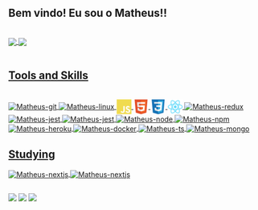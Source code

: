 ## Bem vindo! Eu sou o Matheus!!

<br>
<div display="inline-block">
  <a href="https://github.com/matheus-luz">
  <img align="center" height="145em" src="https://github-readme-stats.vercel.app/api?username=matheus-luz&show_icons=true&theme=dracula&include_all_commits=true&count_private=true"/>
  <img align="center" height="145em" src="https://github-readme-stats.vercel.app/api/top-langs/?username=matheus-luz&layout=compact&langs_count=7&theme=dracula"/>
</div>
  
  <br>
  <h2>Tools and Skills</h2>
  <div style="display: inline_block"><br>
    <img align="center" alt="Matheus-git" height="30" width="30" src="https://cdn.jsdelivr.net/gh/devicons/devicon/icons/git/git-original.svg" />
    <img align="center" alt="Matheus-linux" height="30" width="30" src="https://cdn.jsdelivr.net/gh/devicons/devicon/icons/linux/linux-original.svg" />
    <img align="center" alt="Matheus-js" height="30" width="30" src="https://raw.githubusercontent.com/devicons/devicon/master/icons/javascript/javascript-plain.svg">
    <img align="center" alt="Matheus-HTML" height="30" width="30" src="https://raw.githubusercontent.com/devicons/devicon/master/icons/html5/html5-original.svg">
    <img align="center" alt="Matheus-CSS" height="30" width="30" src="https://raw.githubusercontent.com/devicons/devicon/master/icons/css3/css3-original.svg">
    <img align="center" alt="Matheus-react" height="30" width="30" src="https://raw.githubusercontent.com/devicons/devicon/master/icons/react/react-original.svg">
    <img align="center" alt="Matheus-redux" height="30" width="30" src="https://cdn.jsdelivr.net/gh/devicons/devicon/icons/redux/redux-original.svg" />
    <img align="center" alt="Matheus-jest" height="30" width="30" src="https://cdn.jsdelivr.net/gh/devicons/devicon/icons/jest/jest-plain.svg" />
    <img align="center" alt="Matheus-jest" height="30" width="30" src="https://cdn.jsdelivr.net/gh/devicons/devicon/icons/mysql/mysql-original.svg" />
    <img align="center" alt="Matheus-node" height="30" width="30" src="https://cdn.jsdelivr.net/gh/devicons/devicon/icons/nodejs/nodejs-original.svg" />
    <img align="center" alt="Matheus-npm" height="30" width="30" src="https://cdn.jsdelivr.net/gh/devicons/devicon/icons/npm/npm-original-wordmark.svg" />
    <img align="center" alt="Matheus-heroku" height="30" width="30" src="https://cdn.jsdelivr.net/gh/devicons/devicon/icons/heroku/heroku-original.svg" />
    <img align="center" alt="Matheus-docker" height="40" width="40" src="https://cdn.jsdelivr.net/gh/devicons/devicon/icons/docker/docker-original.svg" />
    <img align="center" alt="Matheus-ts" height="30" width="30" src="https://cdn.jsdelivr.net/gh/devicons/devicon/icons/typescript/typescript-original.svg" />
    <img align="center" alt="Matheus-mongo" height="40" width="40" src="https://cdn.jsdelivr.net/gh/devicons/devicon/icons/mongodb/mongodb-plain-wordmark.svg" />
  </div>
  
  <div>
    <h2>Studying</h2>
    <img align="center" alt="Matheus-nextjs" height="40" width="40" src="https://cdn.jsdelivr.net/gh/devicons/devicon/icons/nextjs/nextjs-original.svg" />  
    <img align="center" alt="Matheus-nextjs" height="40" width="40" src="https://cdn.jsdelivr.net/gh/devicons/devicon/icons/angularjs/angularjs-original.svg" />
  </div>
  
  ##
 
<div> 
  <a href="https://instagram.com/omatheus_luz" target="_blank"><img src="https://img.shields.io/badge/-Instagram-%23E4405F?style=for-the-badge&logo=instagram&logoColor=white" target="_blank"></a>
  <a href = "mailto:luz.matheus11@gmail.com"><img src="https://img.shields.io/badge/-Gmail-%23333?style=for-the-badge&logo=gmail&logoColor=white" target="_blank"></a>
  <a href="https://www.linkedin.com/in/omatheus-luz" target="_blank"><img src="https://img.shields.io/badge/-LinkedIn-%230077B5?style=for-the-badge&logo=linkedin&logoColor=white" target="_blank"></a> 
 
</div>
